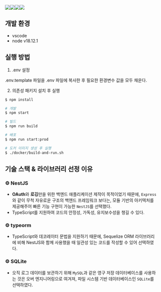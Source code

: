 <img src="https://img.shields.io/badge/NestJS-E0234E?style=flat-square&logo=nestjs"><img src="https://img.shields.io/badge/SQLite-003B57?style=flat-square&logo=sqlite"><img src="https://img.shields.io/badge/typeorm-f7a600?style=flat-square"><img src="https://img.shields.io/badge/npm-CB3837?style=flat-square&logo=npm">

## 개발 환경 

- vscode
- node v18.12.1

## 실행 방법

1. .env 설정

.env.template 파일을 .env 파일에 복사한 후 필요한 환경변수 값을 모두 채운다.

2. 의존성 패키지 설치 후 실행

```bash
$ npm install

# 개발
$ npm start

# 빌드
$ npm run build

# 배포
$ npm run start:prod

# 도커 이미지 생성 후 실행
$ ./docker/build-and-run.sh
```

## 기술 스택 & 라이브러리 선정 이유

### :gear: NestJS

- **OAuth**와 **로깅**만을 위한 백엔드 애플리케이션 제작이 목적이었기 때문에, `Express`와 같이 무척 자유로운 구조의 백엔드 프레임워크 보다는, 모듈 기반의 아키텍처를 제공해주어 빠른 기능 구현이 가능한 `NestJS`를 선택했다.
- TypeScript를 지원하여 코드의 안정성, 가독성, 유지보수성을 챙길 수 있다.

### :gear: typeorm

- TypeScript와 데코레이터 문법을 지원하기 때문에, Sequelize ORM 라이브러리에 비해 NestJS와 함께 사용했을 때 일관성 있는 코드를 작성할 수 있어 선택하였다.

### :gear: SQLite

- 오직 로그 데이터를 보관하기 위해 `MySQL`과 같은 영구 저장 데이터베이스를 사용하는 것은 오버 엔지니어링으로 여겨져, 파일 시스템 기반 데이터베이스인 `SQLite`를 선택하였다.
